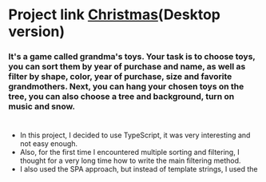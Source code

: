 # Project link [Christmas](https://lissaghu-christmas.netlify.app/)(Desktop version)

### It's a game called grandma's toys. Your task is to choose toys, you can sort them by year of purchase and name, as well as filter by shape, color, year of purchase, size and favorite grandmothers. Next, you can hang your chosen toys on the tree, you can also choose a tree and background, turn on music and snow.
#
- In this project, I decided to use TypeScript, it was very interesting and not easy enough. 
- Also, for the first time I encountered multiple sorting and filtering, I thought for a very long time how to write the main filtering method.
- I also used the SPA approach, but instead of template strings, I used the <template> HTML tag because the code in this case is more readable than template strings - ``. 
- First time working with Drag and Drop API.
#
***Used technologies:***
- TypeScript (using Classes and Local Storage)
- SCSS/SASS
- Webpack
- ESLint
- Prettier 
